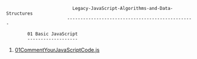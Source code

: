                              Legacy-JavaScript-Algorithms-and-Data-Structures
                           ------------------------------------------------

            01 Basic JavaScript
            -------------------
01.  [01CommentYourJavaScriptCode.js](https://github.com/JYOTHIJOHNSON14/Legacy-JavaScript-Algorithms-and-Data-Structures/blob/master/01%20Basic%20JavaScript/01CommentYourJavaScriptCode.js)

